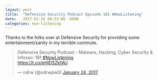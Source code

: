 ```yaml
---
layout: post
title:  "Defensive Security Podcast Episode 181 #NowListening"
date:   2017-01-24 08:23:00 -0600
categories: now-listening
---
```


Thanks to the folks over at Defensive Security for providing some entertainment/sanity in my terrible commute.

<blockquote class="twitter-tweet" data-lang="en"><p lang="en" dir="ltr">Defensive Security Podcast - Malware, Hacking, Cyber Security &amp; Infosec: 181 <a href="https://twitter.com/hashtag/NowListening?src=hash">#NowListening</a><br> <a href="https://t.co/pHIDSZktWJ">https://t.co/pHIDSZktWJ</a></p>&mdash; ndrw (@ndrwpw0) <a href="https://twitter.com/ndrwpw0/status/823889514246668290">January 24, 2017</a></blockquote>
<script async src="//platform.twitter.com/widgets.js" charset="utf-8"></script>
